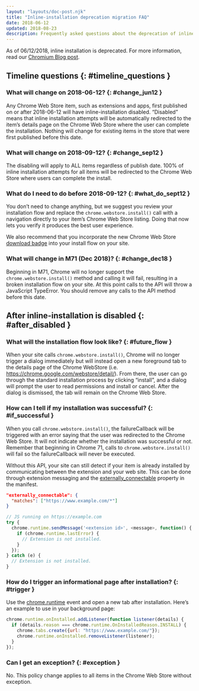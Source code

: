 ```yaml
---
layout: "layouts/doc-post.njk"
title: "Inline-installation deprecation migration FAQ"
date: 2018-06-12
updated: 2018-08-23
description: Frequently asked questions about the deprecation of inline installations for Chrome Extensions.
---
```


As of 06/12/2018, inline installation is deprecated. For more information, read our [Chromium Blog
post][1].

## Timeline questions {: #timeline_questions }

### What will change on 2018-06-12? {: #change_jun12 }

Any Chrome Web Store item, such as extensions and apps, first published on or after 2018-06-12 will
have inline-installation disabled. “Disabled” means that inline installation attempts will be
automatically redirected to the item’s details page on the Chrome Web Store where the user can
complete the installation. Nothing will change for existing items in the store that were first
published before this date.

### What will change on 2018-09-12? {: #change_sep12 }

The disabling will apply to ALL items regardless of publish date. 100% of inline installation
attempts for all items will be redirected to the Chrome Web Store where users can complete the
install.

### What do I need to do before 2018-09-12? {: #what_do_sept12 }

You don’t need to change anything, but we suggest you review your installation flow and replace the
`chrome.webstore.install()` call with a navigation directly to your item’s Chrome Web Store listing.
Doing that now lets you verify it produces the best user experience.

We also recommend that you incorporate the new Chrome Web Store [download badge][2] into your
install flow on your site.

### What will change in M71 (Dec 2018)? {: #change_dec18 }

Beginning in M71, Chrome will no longer support the `chrome.webstore.install()` method and calling
it will fail, resulting in a broken installation flow on your site. At this point calls to the API
will throw a JavaScript TypeError. You should remove any calls to the API method before this date.

## After inline-installation is disabled {: #after_disabled }

### What will the installation flow look like? {: #future_flow }

When your site calls `chrome.webstore.install()`, Chrome will no longer trigger a dialog immediately
but will instead open a new foreground tab to the details page of the Chrome WebStore (i.e.
https://chrome.google.com/webstore/detail/<item-id>). From there, the user can go through the
standard installation process by clicking “install”, and a dialog will prompt the user to read
permissions and install or cancel. After the dialog is dismissed, the tab will remain on the Chrome
Web Store.

### How can I tell if my installation was successful? {: #if_successful }

When you call `chrome.webstore.install()`, the failureCallback will be triggered with an error
saying that the user was redirected to the Chrome Web Store. It will not indicate whether the
installation was successful or not. Remember that beginning in Chrome 71, calls to
`chrome.webstore.install()` will fail so the failureCallback will never be executed.

Without this API, your site can still detect if your item is already installed by communicating
between the extension and your web site. This can be done through extension messaging and the
[externally_connectable][3] property in the manifest.

```json
"externally_connectable": {
  "matches": ["https://www.example.com/*"]
}
```

```js
// JS running on https://example.com
try {
  chrome.runtime.sendMessage('<extension id>', <message>, function() {
    if (chrome.runtime.lastError) {
      // Extension is not installed.
    }
  });
} catch (e) {
  // Extension is not installed.
}
```

### How do I trigger an informational page after installation? {: #trigger }

Use the [chrome.runtime][4] event and open a new tab after installation. Here’s an example to use in
your background page:

```js
chrome.runtime.onInstalled.addListener(function listener(details) {
  if (details.reason === chrome.runtime.OnInstalledReason.INSTALL) {
    chrome.tabs.create({url: "https://www.example.com/"});
    chrome.runtime.onInstalled.removeListener(listener);
  }
});
```

### Can I get an exception? {: #exception }

No. This policy change applies to all items in the Chrome Web Store without exception.

[1]: https://blog.chromium.org/2018/06/improving-extension-transparency-for.html
[2]: /webstore/branding#badge
[3]: /docs/extensions/mv2/messaging#external-webpage
[4]: /docs/extensions/runtime#event-onInstalled
